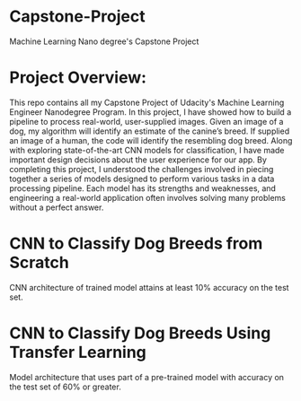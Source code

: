 # Capstone-Project
Machine Learning Nano degree's Capstone Project

# Project Overview:
This repo contains all my Capstone Project of Udacity's Machine Learning Engineer Nanodegree Program. In this project, I have showed how to build a pipeline to process real-world, user-supplied images. Given an image of a dog, my algorithm will identify an estimate of the canine’s breed. If supplied an image of a human, the code will identify the resembling dog breed. Along with exploring state-of-the-art CNN models for classification, I have made important design decisions about the user experience for our app. By completing this project, I understood the challenges involved in piecing together a series of models designed to perform various tasks in a data processing pipeline. Each model has its strengths and weaknesses, and engineering a real-world application often involves solving many problems without a perfect answer.

# CNN to Classify Dog Breeds from Scratch
CNN architecture of trained model attains at least 10% accuracy on the test set.

# CNN to Classify Dog Breeds Using Transfer Learning
Model architecture that uses part of a pre-trained model with accuracy on the test set of 60% or greater.
